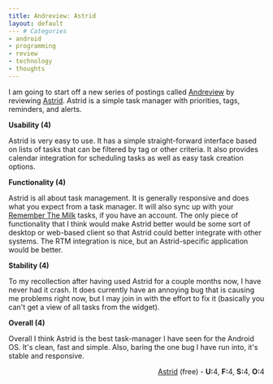 ```yaml
---
title: Andreview: Astrid
layout: default
--- # Categories
- android
- programming
- review
- technology
- thoughts
---
```


I am going to start off a new series of postings called <a href="">Andreview</a> by reviewing <a href="http://weloveastrid.com/">Astrid</a>. Astrid is a simple task manager with priorities, tags, reminders, and alerts.

<strong>Usability (4)</strong>

Astrid is very easy to use. It has a simple straight-forward interface based on lists of tasks that can be filtered by tag or other criteria. It also provides calendar integration for scheduling tasks as well as easy task creation options.

<strong>Functionality (4)</strong>

Astrid is all about task management. It is generally responsive and does what you expect from a task manager. It will also sync up with your <a href="http://rememberthemilk.com">Remember The Milk</a> tasks, if you have an account. The only piece of functionality that I think would make Astrid better would be some sort of desktop or web-based client so that Astrid could better integrate with other systems. The RTM integration is nice, but an Astrid-specific application would be better.

<strong>Stability (4)</strong>

To my recollection after having used Astrid for a couple months now, I have never had it crash. It does currently have an annoying bug that is causing me problems right now, but I may join in with the effort to fix it (basically you can't get a view of all tasks from the widget).

<strong>Overall (4)</strong>

Overall I think Astrid is the best task-manager I have seen for the Android OS. It's clean, fast and simple. Also, baring the one bug I have run into, it's stable and responsive.

<div style="text-align:right"><a href="http://weloveastrid.com" title="http://weloveastrid.com">Astrid</a> (free) - <span title="Usability"><b>U:</b>4</span>, <span title="Functionality"><b>F:</b>4</span>, <span title="Stability"><b>S:</b>4</span>, <span title="Overall"><b>O:</b>4</span></div>

